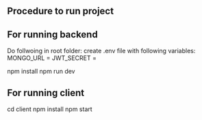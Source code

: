 ## Procedure to run project

## For running backend

Do follwoing in root folder:
create .env file with following variables:
MONGO_URL =
JWT_SECRET =

npm install
npm run dev

## For running client

cd client
npm install
npm start

